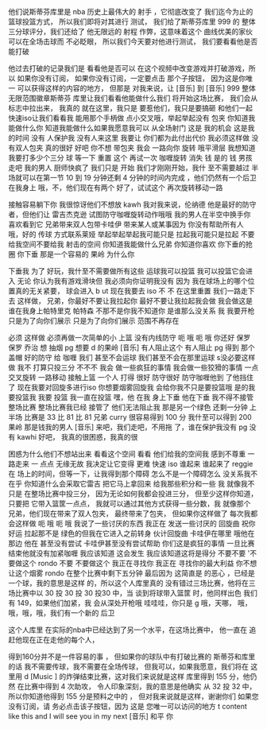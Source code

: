 
他们说斯蒂芬库里是 nba 历史上最伟大的
射手
，它彻底改变了
我们迄今为止的篮球投篮方式，
所以我们即将对其进行
测试，
我们给了斯蒂芬库里 999 的
整体三分球评分，我们还给了
他无限远的
射程 作弊，这意味着这个
曲线优美的家伙
可以在全场击球而
不必眨眼，
所以我们今天要对他进行测试，
我们要看看他是否能打破

他过去打破的记录我们是
看看他是否可以
在这个视频中改变游戏并打破游戏，所以
如果你没有订阅，
如果你没有订阅，一定要点击
那个子按钮，
因为这是你唯一
可以获得这样的内容的地方，
但那是 对我来说，让
[音乐]
到
[音乐]
999 整体无限范围徽章斯蒂芬
库里让我们看看他能做什么我们
将开始这场比赛，
我们会从标志中拉出来，
我真的 就在这里，我只是
要惹他们，我只是要搞砸
和他们一起快速iso让我们看看我
能用那个手柄做
点小交叉哦，举起举起没有
包夹
你知道我能做什么你
知道我能做什么如果我愿意我可以
从全场射门
这是 我的机会 这是我的时间 没有
人保护我
没有人来这里 我要让
你们都为此付出代价
我必须这样做 没有双人包夹
真的很好 好吧 你不想
带包夹 我会 一路向你
旋转
哦平滑层
我想知道我要打多少个三分
球 等一下 重置
这个 再试一次 咖喱旋转 消失
钱
是的 钱 男孩 走吧
我的男人 厨师快疯了 我们只是
开始
我们才刚刚开始，我什
至不需要越过
半场就可以在第一节 10 到 19 分钟还剩 4 分钟的时间内完成
，他们仍然有一个后卫在我身上
哦，不，他们现在有两个
好了，试试这个 再次旋转移动一路

接触容易躺下你
我很惊讶他们不想放
kawh 我对我来说，伦纳德
他是最好的防守者，但他们让
雷吉杰克逊
试图防守咖喱旋转动作哦哦
我的男人在半空中换手你
喜欢看到它
兄弟带来双人包带卡哇伊
带来某人或某事因为
你没有帮助所有人 哦，好的
传球
方式联系莱娅
举起举起举起我可能只是
拉起我可能只是拉起
不要给我空间不要给我
射击的空间
你知道我能做什么兄弟
你知道你喜欢 你下垂的抢圈
你下垂 那是一个容易的
果岭 为什么你

下垂我 为了
好玩，我什至不需要做所有这些
运球我可以投篮
我可以投篮它会进入
无论
你认为我有游戏滑块但
我必须向你证明我没有
因为 我在球场上的哪个位置真的无关紧要，
球会进入
b  ut 现在我要去 iso 不 不
在这里重置 我们一路走下去
这样做，
兄弟，你最好不要让我拉起你
最好不要让我拉起我会做
我会做这是谁在我身上帕特里克
帕特森
不那不是你我不知道你
是谁那么没关系
我 我要开枪只是为了向你们展示
只是为了向你们展示
范围不再存在

必须
这样做 必须再做一次简单的小
上篮
没有内线防守 呃 哦
呃 哦 你还好 保罗 保罗 乔治 想
抽烟
pg 想要 d 的果岭
[音乐]
有人阻止这个 有人阻止 pg 得到
那个盖帽 好的防守
给 咖喱 我们
甚至不会运球 我们甚至不会在那里运球
s没必要这样做 我不
打算只投三分 不不不 我会
做一些疯狂的事情
我会做一些狡猾的事情 一点
交叉旋转
一路移动 接触上篮 一个人
打得
很好 防守很好 防守咖喱他到
了他挡住了
现在我要对回旋多进行iso
你想要烟雾回旋我
会给你我不只是要投篮哦
是的我要投篮我 我要
投篮 我一直在投篮 嘿，他
在我
身上下垂 他在下垂 我不得不接管
整场比赛 整场比赛我已经
接管了
他们无法阻止我
那是另一个绿色
还剩一分钟 上半场
比赛是 33
比 81 比 81
兄弟 curry 很容易得到 100 分
我什至可以得到 200
果岭 那是钱我的男人
[音乐]
来吧，我们走吧，不用拖
了，谁在保护我没有 pg
没有 kawhi 好吧，
我真的很困惑，我真的很

困惑为什么他们不想站出来
看看这个空间
看看 他们给我的空间我
感到不尊重
一路走来 一
点点 无缘无故 我决定让它变得
更难
快速 iso 谁起来 谁起来了
reggie 在
场上的时间，但等一下，让我得到那个障碍
怎么不是一个障碍怎么
没关系我不在乎
你知道什么会采取它雷吉
把它马上拿回来
给我那些积分和一些
我 就像我不只是
在整场比赛中投三分，
因为无论如何我都会投进三分，
但至少这样你知道，只要把
它带入篮筐一点点，
我就可以通过其他方式获得一些分数，我
就像那个
兄弟，他们现在带来了双人包夹，
最终带来了包夹，
但如果你这样做了 每次我都会这样做
呃 哦 呃 哦 我说了一些讨厌的东西 我正在
发送一些讨厌的
回旋曲 祝你好运 拉起那不是
绿色的但我在它进入之前转身
伙计回旋曲 卡哇伊在哪里 哦他在
那边 他在 甚至没有尝试
卡哇伊甚至没有尝试帮助
你们这是疯狂的事情
一旦比赛结束他就没有加紧咖喱
我应该知道
这会发生
我应该知道这将是得分
不要不要 '不要做这个 rondo 不要
不要做这个
我正在寻找你 我正在
寻找你的最大利益
你不想让这个烟雾 rondo
在整个比赛中剩下五分钟
最后因为 这简直是
的恶心
，已经是一个球，我的意思是这样
的，所以这个人库里真的
没有错过三场比赛，他将在三场比赛中以 30
投 30 投 30 投30 中，当
谈到将球带入篮筐
时，他同样出色
我们有 149，如果他们加紧，我
会从深处开枪哦
哇哇哇，你只是 g 哦，天哪，
哦，哦，哦，哦，我们有一个新的
后卫

这个人库里
在实际的nba中已经达到了另一个水平，在这场比赛中，
他一直在
追赶他现在正在走他的每个人，

得到160分并不是一件容易的事
，
但如果你的球队中有打破比赛的
斯蒂芬和库里的话
我不需要传球，我不需要在全场传球，
但我可以，如果我愿意，我们将在
这里用
d
[Music
] 的炸弹结束比赛，这对我们来说就是这样 库里得到 155
分，他仍然
在比赛中得到 4 次助攻，
令人印象深刻，我的意思是他确实
从 32 投 32 中，
所以你知道他得到 155 分是预料之中的
，
但对我来说就是这样，谢谢你们
如果您没有订阅，请
务必点击该子按钮，因为
这是
您唯一可以访问的地方 t content like this and I will
see you in my next
[音乐]
和平
你